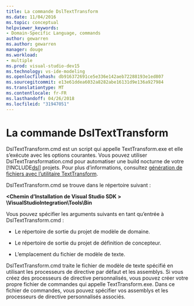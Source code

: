 ```yaml
---
title: La commande DslTextTransform
ms.date: 11/04/2016
ms.topic: conceptual
helpviewer_keywords:
- Domain-Specific Language, commands
author: gewarren
ms.author: gewarren
manager: douge
ms.workload:
- multiple
ms.prod: visual-studio-dev15
ms.technology: vs-ide-modeling
ms.openlocfilehash: db916372691ce5e336e142aeb72288193e1ed807
ms.sourcegitcommit: e13e61ddea6032a8282abe16131d9e136a927984
ms.translationtype: MT
ms.contentlocale: fr-FR
ms.lasthandoff: 04/26/2018
ms.locfileid: "31947051"
---
```

# <a name="the-dsltexttransform-command"></a>La commande DslTextTransform
DslTextTransform.cmd est un script qui appelle TextTransform.exe et elle s’exécute avec les options courantes. Vous pouvez utiliser DslTextTransformation.cmd pour automatiser une build nocturne de votre [!INCLUDE[dsl](../modeling/includes/dsl_md.md)] projets. Pour plus d’informations, consultez [génération de fichiers avec l’utilitaire TextTransform](../modeling/generating-files-with-the-texttransform-utility.md).

 DslTextTransform.cmd se trouve dans le répertoire suivant :

 **\<Chemin d’Installation de Visual Studio SDK > \VisualStudioIntegration\Tools\Bin**

 Vous pouvez spécifier les arguments suivants en tant qu’entrée à DslTextTransform.cmd :

-   Le répertoire de sortie du projet de modèle de domaine.

-   Le répertoire de sortie du projet de définition de concepteur.

-   L’emplacement du fichier de modèle de texte.

 DslTextTransform.cmd traite le fichier de modèle de texte spécifié en utilisant les processeurs de directive par défaut et les assemblys. Si vous créez des processeurs de directive personnalisés, vous pouvez créer votre propre fichier de commandes qui appelle TextTransform.exe. Dans ce fichier de commandes, vous pouvez spécifier vos assemblys et les processeurs de directive personnalisés associés.